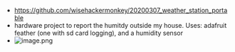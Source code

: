 - https://github.com/wisehackermonkey/20200307_weather_station_portable
- hardware project to report the humitdy outside my house. Uses: adafruit feather (one with sd card logging), and a humidity sensor
- ![image.png](../assets/image_1638600854260_0.png)